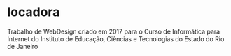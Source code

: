 # locadora
Trabalho de WebDesign criado em 2017 para o Curso de Informática para Internet do Instituto de Educação, Ciências e Tecnologias do Estado do Rio de Janeiro
